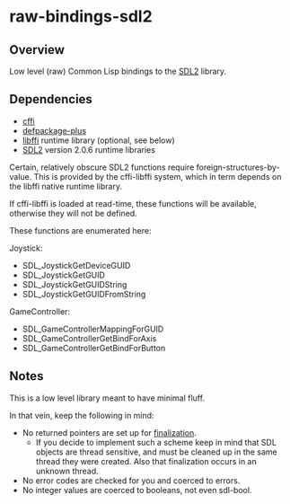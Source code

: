 # raw-bindings-sdl2

## Overview

Low level (raw) Common Lisp bindings to the [SDL2](https://www.libsdl.org/) library.

## Dependencies

* [cffi](https://common-lisp.net/project/cffi/)
* [defpackage-plus](https://github.com/rpav/defpackage-plus)
* [libffi](https://sourceware.org/libffi/) runtime library (optional, see below)
* [SDL2](https://www.libsdl.org/) version 2.0.6 runtime libraries

Certain, relatively obscure SDL2 functions require foreign-structures-by-value. This is provided by the cffi-libffi system, which in term depends on the libffi native runtime library.

If cffi-libffi is loaded at read-time, these functions will be available, otherwise they will not be defined.

These functions are enumerated here:

Joystick:

* SDL_JoystickGetDeviceGUID
* SDL_JoystickGetGUID
* SDL_JoystickGetGUIDString
* SDL_JoystickGetGUIDFromString

GameController:

* SDL_GameControllerMappingForGUID
* SDL_GameControllerGetBindForAxis
* SDL_GameControllerGetBindForButton

## Notes

This is a low level library meant to have minimal fluff.

In that vein, keep the following in mind:

* No returned pointers are set up for [finalization](https://common-lisp.net/project/trivial-garbage/).
    * If you decide to implement such a scheme keep in mind that SDL objects are thread sensitive, and must be cleaned up in the same thread they were created. Also that finalization occurs in an unknown thread.
* No error codes are checked for you and coerced to errors.
* No integer values are coerced to booleans, not even sdl-bool.